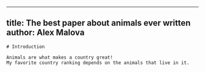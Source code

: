 ---
title: The best paper about animals ever written
author: Alex Malova
  ---
    # Introduction

    Animals are what makes a country great!
    My favorite country ranking depends on the animals that live in it. 
